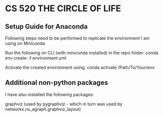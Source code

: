 # CS 520 THE CIRCLE OF LIFE

## Setup Guide for Anaconda

Following steps need to be performed to replicate the environment I am using on Miniconda:

Run the following on CLI (with miniconda installed) in the repo folder: conda env create -f environment.yml

Activate the created environment using: conda activate /Path/To/Your/env

## Additional non-python packages

I have also installed the following packages:

graphviz (used by pygraphviz - which in turn was used by networkx.nx_agraph.graphviz_layout)
